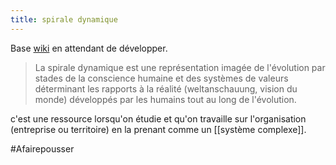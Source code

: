 ```yaml
---
title: spirale dynamique
---
```


Base [wiki](https://fr.wikipedia.org/wiki/Spirale_dynamique) en attendant de développer.

>La spirale dynamique est une représentation imagée de l'évolution par stades de la conscience humaine et des systèmes de valeurs déterminant les rapports à la réalité (weltanschauung, vision du monde) développés par les humains tout au long de l'évolution.

c'est une ressource lorsqu'on étudie et qu'on travaille sur l'organisation (entreprise ou territoire) en la prenant comme un [[système complexe]].

#Afairepousser 
